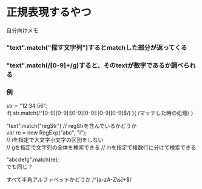 # 正規表現するやつ
自分向けメモ  

### "text".match("探す文字列")するとmatchした部分が返ってくる  

### "text".match(/[0-9]+/g)すると、そのtextが数字であるか調べられる

### 例
str = "12:34:56";  
if( str.match(/^[0-9][0-9]:[0-9][0-9]:[0-9][0-9]$/) ){ /マッチした時の処理/ }  
  
"text".match("regStr") // regStrを含んでいるかどうか  
var re = new RegExp("abc", "i");  
// iを指定で大文字小文字の区別をしない  
// gを指定で文字列の全体を検索できる
// mを指定で複数行に分けて検索できる
  
"abcdefg".match(re);  
でも同じ？

すべて半角アルファベットかどうか
/^[a-zA-Z\s]+$/